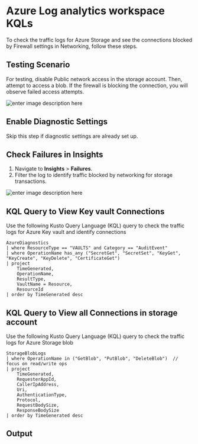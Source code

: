 # Azure Log analytics workspace KQLs

To check the traffic logs for Azure Storage and see the connections blocked by Firewall settings in Networking, follow these steps.

## Testing Scenario
For testing, disable Public network access in the storage account. Then, attempt to access a blob. If the firewall is blocking the connection, you will observe failed access attempts.

![enter image description here](#)

## Enable Diagnostic Settings
Skip this step if diagnostic settings are already set up.

## Check Failures in Insights
1. Navigate to **Insights** > **Failures**.
2. Filter the log to identify traffic blocked by networking for storage transactions.

![enter image description here](#)

## KQL Query to View Key vault Connections
Use the following Kusto Query Language (KQL) query to check the traffic logs for Azure Key vault and identify connections

```kql
AzureDiagnostics
| where ResourceType == "VAULTS" and Category == "AuditEvent"
| where OperationName has_any ("SecretGet", "SecretSet", "KeyGet", "KeyCreate", "KeyDelete", "CertificateGet")
| project
    TimeGenerated,
    OperationName,
    ResultType,
    VaultName = Resource,
    ResourceId
| order by TimeGenerated desc
```

## KQL Query to View all Connections in storage account
Use the following Kusto Query Language (KQL) query to check the traffic logs for Azure Storage blob

```kql
StorageBlobLogs
| where OperationName in ("GetBlob", "PutBlob", "DeleteBlob")  // focus on read/write ops
| project
    TimeGenerated,
    RequesterAppId,
    CallerIpAddress,
    Uri,
    AuthenticationType,
    Protocol,
    RequestBodySize,
    ResponseBodySize
| order by TimeGenerated desc
```





## Output
